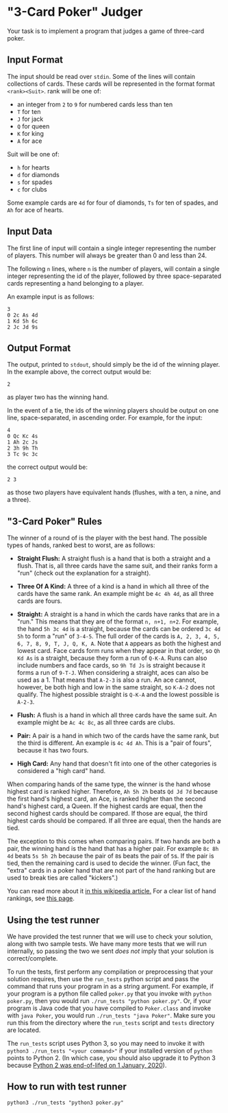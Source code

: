"3-Card Poker" Judger
=====================

Your task is to implement a program that judges a game of three-card poker.

Input Format
------------

The input should be read over `stdin`. Some of the lines will contain collections of cards. These cards will be represented in the format format `<rank><Suit>`. rank will be one of:

* an integer from `2` to `9` for numbered cards less than ten
* `T` for ten
* `J` for jack
* `Q` for queen
* `K` for king
* `A` for ace

Suit will be one of:
* `h` for hearts
* `d` for diamonds
* `s` for spades
* `c` for clubs

Some example cards are `4d` for four of diamonds, `Ts` for ten of spades, and `Ah` for ace of hearts.

Input Data
----------
The first line of input will contain a single integer representing the number of players. This number will always be greater than 0 and less than 24.

The following `n` lines, where `n` is the number of players, will contain a single integer representing the id of the player, followed by three space-separated cards representing a hand belonging to a player.

An example input is as follows:

```
3
0 2c As 4d
1 Kd 5h 6c
2 Jc Jd 9s
```

Output Format
-------------

The output, printed to `stdout`, should simply be the id of the winning player. In the example above, the correct output would be:

```
2
```

as player two has the winning hand.

In the event of a tie, the ids of the winning players should be output on one line, space-separated, in ascending order. For example, for the input:
```
4
0 Qc Kc 4s
1 Ah 2c Js
2 3h 9h Th
3 Tc 9c 3c
```

the correct output would be:

```
2 3
```
as those two players have equivalent hands (flushes, with a ten, a nine, and a three).

"3-Card Poker" Rules
----------------------

The winner of a round of  is the player with the best hand. The possible types of hands, ranked best to worst, are as follows:

* **Straight Flush:** A straight flush is a hand that is both a straight and a flush. That is, all three cards have the same suit, and their ranks form a "run" (check out the explanation for a straight).

* **Three Of A Kind:** A three of a kind is a hand in which all three of the cards have the same rank. An example might be `4c 4h 4d`, as all three cards are fours.

* **Straight:** A straight is a hand in which the cards have ranks that are in a "run." This means that they are of the format `n, n+1, n+2`. For example, the hand `5h 3c 4d` is a straight, because the cards can be ordered `3c 4d 5h` to form a "run" of `3-4-5`. The full order of the cards is `A, 2, 3, 4, 5, 6, 7, 8, 9, T, J, Q, K, A`. Note that `A` appears as both the highest and lowest card.  Face cards form runs when they appear in that order, so `Qh Kd As` is a straight, because they form a run of `Q-K-A`. Runs can also include numbers and face cards, so `9h Td Js` is straight because it forms a run of `9-T-J`. When considering a straight, aces can also be used as a 1. That means that `A-2-3` is also a run. An ace cannot, however, be both high and low in the same straight, so `K-A-2` does not qualify.  The highest possible straight is `Q-K-A` and the lowest possible is `A-2-3`.

* **Flush:** A flush is a hand in which all three cards have the same suit. An example might be `Ac 4c 8c`, as all three cards are clubs.

* **Pair:** A pair is a hand in which two of the cards have the same rank, but the third is different. An example is `4c 4d Ah`. This is a "pair of fours", because it has two fours.

* **High Card:** Any hand that doesn't fit into one of the other categories is considered a "high card" hand.

When comparing hands of the same type, the winner is the hand whose highest card is ranked higher. Therefore, `Ah 5h 2h` beats `Qd Jd 7d` because the first hand's highest card, an Ace, is ranked higher than the second hand's highest card, a Queen. If the highest cards are equal, then the second highest cards should be compared. If those are equal, the third highest cards should be compared. If all three are equal, then the hands are tied.

The exception to this comes when comparing pairs. If two hands are both a pair, the winning hand is the hand that has a higher pair. For example `8c 8h 4d` beats `5s 5h 2h` because the pair of `8`s beats the pair of `5`s. If the pair is tied, then the remaining card is used to decide the winner.  (Fun fact, the "extra" cards in a poker hand that are not part of the hand ranking but are used to break ties are called "kickers".)

You can read more about it [in this wikipedia article.](https://en.wikipedia.org/wiki/Three_card_poker) For a clear list of hand rankings, see [this page](https://www.table-games-online.com/3-card-poker/hand_ranking.html).

Using the test runner
----------------------

We have provided the test runner that we will use to check your solution, along with two sample tests. We have many more tests that we will run internally, so passing the two we sent *does not* imply that your solution is correct/complete.

To run the tests, first perform any compilation or preprocessing that your solution requires, then use the `run_tests` python script and pass the command that runs your program in as a string argument. For example, if your program is a python file called `poker.py` that you invoke with `python poker.py`, then you would run `./run_tests "python poker.py"`. Or, if your program is Java code that you have compiled to `Poker.class` and invoke with `java Poker`, you would run `./run_tests "java Poker"`.  Make sure you run this from the directory where the `run_tests` script and `tests` directory are located.

The `run_tests` script uses Python 3, so you may need to invoke it with `python3 ./run_tests "<your command>"` if your installed version of `python` points to Python 2.  (In which case, you should also upgrade it to Python 3 because [Python 2 was end-of-lifed on 1 January, 2020](https://pythonclock.org)).

How to run with test runner
--------------

```
python3 ./run_tests "python3 poker.py"
```
